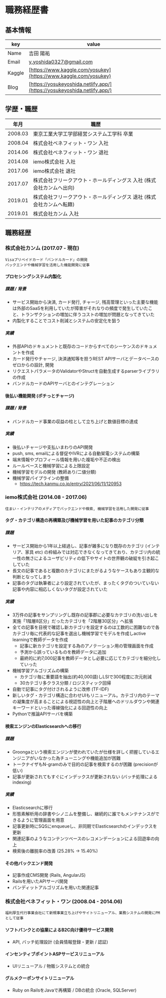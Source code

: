 # 職務経歴書

## 基本情報
|key|value|
|---|-----|
|Name|吉田 陽祐|
|Email|y.yoshida0327@gmail.com|
|Kaggle|[https://www.kaggle.com/yosukey](https://www.kaggle.com/yosukey)|
|Blog|[https://yosukeyoshida.netlify.app/](https://yosukeyoshida.netlify.app/)|

## 学歴・職歴

|年月|職歴|
|---|-----|
|2008.03|東京工業大学工学部経営システム工学科 卒業|
|2008.04|株式会社ベネフィット・ワン 入社|
|2014.06|株式会社ベネフィット・ワン 退社|
|2014.08|iemo株式会社 入社|
|2017.06|iemo株式会社 退社|
|2017.07|株式会社フリークアウト・ホールディングス 入社 (株式会社カンムへ出向)|
|2019.01|株式会社フリークアウト・ホールディングス 退社 (株式会社カンムへ転籍)|
|2019.01|株式会社カンム 入社|

## 職務経歴
### 株式会社カンム (2017.07 - 現在)
```
Visaプリペイドカード「バンドルカード」の開発
バックエンドや機械学習を活用した機能開発に従事
```

#### プロセシングシステム内製化
##### 課題 / 背景
* サービス開始から決済, カード発行, チャージ, 残高管理といった主要な機能は外部のSaaSを利用していたが障害がそれなりの頻度で発生していたこと、トランザクションの増加に伴うコストの増加が問題となってきていた
* 内製化することでコスト削減とシステムの安定化を狙う

##### 実績
* 外部APIのドキュメントと既存のコードからすべてのシーケンスのドキュメントを作成 
* カード発行やチャージ, 決済通知等を担うREST APIサーバとデータベースのゼロからの設計, 開発
* リクエストパラメータのValidatorやStructを自動生成するparserライブラリの作成
* バンドルカードのAPIサーバとのインテグレーション

#### 後払い機能開発 (ポチっとチャージ)
##### 課題 / 背景
* バンドルカード事業の収益の柱として立ち上げと数値目標の達成

##### 実績
* 後払いチャージや支払いまわりのAPI開発
* push, sms, emailによる督促やIVRによる自動架電システムの構築
* 端末情報やプロフィール情報を用いた複垢や不正の検出
* ルールベースと機械学習による上限設定
* 機械学習モデルの開発 (教師あり/二値分類)
* 機械学習パイプラインの整備
    * https://tech.kanmu.co.jp/entry/2021/06/11/120953
    
### iemo株式会社 (2014.08 - 2017.06)
```
住まい・インテリアのメディアでバックエンドや検索, 機械学習を活用した開発に従事
```
#### タグ・カテゴリ構造の再構築及び機械学習を用いた記事のカテゴリ分類
##### 課題
* サービス開始から1年以上経過し、記事が雑多になり既存のカテゴリ (インテリア、家具 etc) の枠組みでは対応できなくなってきており、カテゴリ内の統一性の無さによるユーザビリティの低下やサイトの世界観の破綻を引き起こしていた
* 長文の記事であると複数のカテゴリにまたがるようなケースもあり主観的な判断となってしまう
* 記事のタグは執筆者により設定されていたが、まったくタグのついていない記事や内容に相応しくないタグが設定されていた

##### 実績
* 3万件の記事をサンプリングし既存の記事郡に必要なカテゴリの洗い出しを実施「1階層8区分」だったカテゴリを「2階層30区分」へ拡張 
* 全ての記事を目視で確認し新カテゴリを設定するのは工数的に困難なので各カテゴリ毎に代表的な記事を選出し機械学習でモデルを作成しactive learningで教師データを作成
    * 記事に新カテゴリを設定する為のアノテーション用の管理画面を作成
    * 予測から誤っているものを教師データに追加
    * 最終的に約7,000記事を教師データとし必要に応じてカテゴリを細分化していった
* 機械学習アルゴリズムの構築
	* カテゴリ毎に重要語を抽出(約40,000語)しLSIで300程度に次元削減
	* 30カテゴリ多クラス分類 / ロジスティック回帰 
* 自動で記事にタグ付けされるように改修 (TF-IDF)
* 新しいタグ・カテゴリ構造に合わせUIもリニューアル。カテゴリ内のテーマの凝集度が高まることによる視認性の向上と子階層へのドリルダウンや関連キーワードといった導線強化による回遊性の向上 
* Pythonで推論APIサーバを構築

#### 検索エンジンのElasticsearchへの移行
##### 課題
* Groongaという検索エンジンが使われていたが仕様を詳しく把握しているエンジニアがいなかった為チューニングや機能追加が困難 
* トークナイザもN-gramのみで目的の記事を検索するのが困難 (precisionが低い)
* 記事が更新されてもすぐにインデックスが更新されない (バッチ処理によるindexing)

##### 実績
* Elasticsearchに移行 
* 形態素解析用の辞書やシノニムを整備し、継続的に誰でもメンテナンスができるように管理画面を用意 
* 記事更新時にSQSにenqueueし、非同期でElasticsearchのインデックスを更新
* 関連記事のようなコンテンツベースのレコメンデーションによる回遊率の向上 
* 検索後の離脱率の改善 (25.28% -> 15.40%) 

#### その他バックエンド開発
* 記事作成CMS開発 (Rails, AngularJS)
* Railsを用いたAPIサーバ開発
* バンディットアルゴリズムを用いた関連記事

### 株式会社ベネフィット・ワン (2008.04 - 2014.06)
```
福利厚生代行事業会社にて新規事業立ち上げやサイトリニューアル、業務システムの開発にPMとして従事
```

#### ソフトバンクとの協業によるB2C向け優待サービス開発
* API, バッチ処理設計 (会員情報登録・更新 / 認証)

#### インセンティブポイントASPサービスリニューアル
* UIリニューアル / 物販システムとの統合

#### グルメクーポンサイトリニューアル
* Ruby on RailsをJavaで再構築 / DBの統合 (Oracle, SQLServer)
